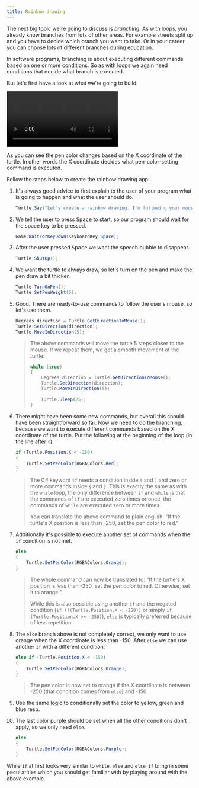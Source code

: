 ```yaml
---
title: Rainbow drawing
---
```


The next big topic we're going to discuss is *branching*.
As with loops, you already know branches from lots of other areas.
For example streets split up and you have to decide which branch you want to take.
Or in your career you can choose lots of different branches during education.

In software programs, branching is about executing different commands based on one or more conditions.
So as with loops we again need conditions that decide what branch is executed.

But let's first have a look at what we're going to build:

<video controls>
  <source src="rainbow-drawing.mp4" type="video/mp4">
Your browser does not support the video tag.
</video>

As you can see the pen color changes based on the X coordinate of the turtle.
In other words the X coordinate decides what pen-color-setting command is executed.

Follow the steps below to create the rainbow drawing app:

1. It's always good advice to first explain to the user of your program what is going to happen and what the user should do.

    ```csharp
    Turtle.Say("Let's create a rainbow drawing. I'm following your mouse.\nPress <Space> to start.");
    ```

1. We tell the user to press <kbd>Space</kbd> to start, so our program should wait for the space key to be pressed.

    ```csharp
    Game.WaitForKeyDown(KeyboardKey.Space);
    ```

1. After the user pressed <kbd>Space</kbd> we want the speech bubble to disappear.

    ```csharp
    Turtle.ShutUp();
    ```

1. We want the turtle to always draw, so let's turn on the pen and make the pen draw a bit thicker.

    ```csharp
    Turtle.TurnOnPen();
    Turtle.SetPenWeight(5);
    ```

1. Good. There are ready-to-use commands to follow the user's mouse, so let's use them.

    ```csharp
    Degrees direction = Turtle.GetDirectionToMouse();
    Turtle.SetDirection(direction);
    Turtle.MoveInDirection(5);
    ```

    > The above commands will move the turtle 5 steps closer to the mouse. If we repeat them, we get a smooth movement of the turtle:
    >
    > ```csharp
    > while (true)
    > {
    >     Degrees direction = Turtle.GetDirectionToMouse();
    >     Turtle.SetDirection(direction);
    >     Turtle.MoveInDirection(5);
    >
    >     Turtle.Sleep(25);
    > }
    > ```

1. There might have been some new commands, but overall this should have been straightforward so far. Now we need to do the branching, because we want to execute different commands based on the X coordinate of the turtle. Put the following at the beginning of the loop (in the line after `{`):

    ```csharp
    if (Turtle.Position.X < -250)
    {
        Turtle.SetPenColor(RGBAColors.Red);
    }
    ```

    > The C# keyword `if` needs a condition inside `(` and `)` and zero or more commands inside `{` and `}`. This is exactly the same as with the `while` loop, the only difference between `if` and `while` is that the commands of `if` are executed zero times or once, the commands of `while` are executed zero or more times.
    >
    > You can translate the above command to plain english: "If the turtle's X position is less than -250, set the pen color to red."

1. Additionally it's possible to execute another set of commands when the `if` condition is not met.

    ```csharp
    else
    {
        Turtle.SetPenColor(RGBAColors.Orange);
    }
    ```

    > The whole command can now be translated to: "If the turtle's X position is less than -250, set the pen color to red. Otherwise, set it to orange."
    >
    > While this is also possible using another `if` and the negated condition (`if (!(Turtle.Position.X < -250))` or simply `if (Turtle.Position.X >= -250)`), `else` is typically preferred because of less repetition.

1. The `else` branch above is not completely correct, we only want to use orange when the X coordinate is less than -150. After `else` we can use another `if` with a different condition:

    ```csharp
    else if (Turtle.Position.X < -150)
    {
        Turtle.SetPenColor(RGBAColors.Orange);
    }
    ```

    > The pen color is now set to orange if the X coordinate is between -250 (that condition comes from `else`) and -150.

1. Use the same logic to conditionally set the color to yellow, green and blue resp.
1. The last color purple should be set when all the other conditions don't apply, so we only need `else`.

    ```csharp
    else
    {
        Turtle.SetPenColor(RGBAColors.Purple);
    }
    ```

While `if` at first looks very similar to `while`, `else` and `else if` bring in some peculiarities which you should get familiar with by playing around with the above example.

